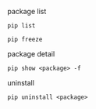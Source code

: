 
package list
```
pip list
```

```
pip freeze
```

package detail
```
pip show <package> -f
```

uninstall
```
pip uninstall <package>
```
